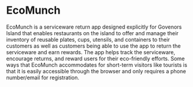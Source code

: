 # EcoMunch

EcoMunch is a serviceware return app designed explicitly for Govenors Island that enables restaurants on the island to offer and manage their inventory of reusable plates, cups, utensils, and containers to their customers as well as customers being able to use the app to return the serviceware and earn rewards. The app helps track the serviceware, encourage returns, and reward users for their eco-friendly efforts. Some ways that EcoMunch accommodates for short-term visitors like tourists is that it is easily accessible through the browser and only requires a phone number/email for registration.